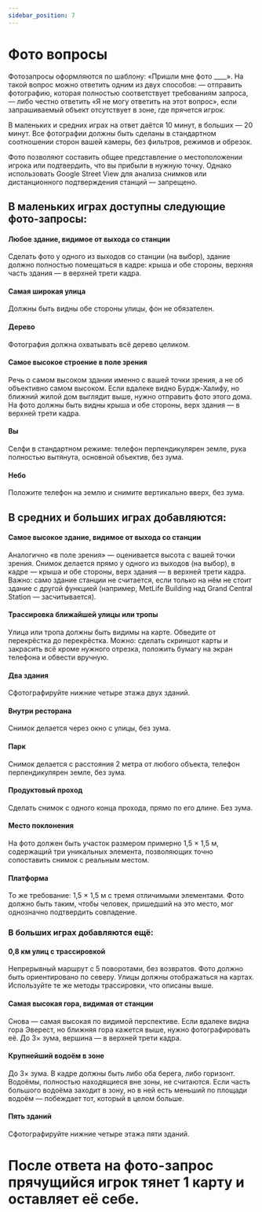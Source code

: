 ```yaml
---
sidebar_position: 7
---
```


# Фото вопросы



Фотозапросы оформляются по шаблону: «Пришли мне фото ____». На такой вопрос можно ответить одним из двух способов:
— отправить фотографию, которая полностью соответствует требованиям запроса,
— либо честно ответить «Я не могу ответить на этот вопрос», если запрашиваемый объект отсутствует в зоне, где прячется игрок.

В маленьких и средних играх на ответ даётся 10 минут, в больших — 20 минут. Все фотографии должны быть сделаны в стандартном соотношении сторон вашей камеры, без фильтров, режимов и обрезок.

Фото позволяют составить общее представление о местоположении игрока или подтвердить, что вы прибыли в нужную точку. Однако использовать Google Street View для анализа снимков или дистанционного подтверждения станций — запрещено.

## В маленьких играх доступны следующие фото-запросы:


#### Любое здание, видимое от выхода со станции
Сделать фото у одного из выходов со станции (на выбор), здание должно полностью помещаться в кадре: крыша и обе стороны, верхняя часть здания — в верхней трети кадра.

#### Самая широкая улица
Должны быть видны обе стороны улицы, фон не обязателен.

#### Дерево
Фотография должна охватывать всё дерево целиком.

#### Самое высокое строение в поле зрения
Речь о самом высоком здании именно с вашей точки зрения, а не об объективно самом высоком. Если вдалеке видно Бурдж-Халифу, но ближний жилой дом выглядит выше, нужно отправить фото этого дома.
На фото должны быть видны крыша и обе стороны, верх здания — в верхней трети кадра.

#### Вы
Селфи в стандартном режиме: телефон перпендикулярен земле, рука полностью вытянута, основной объектив, без зума.

#### Небо
Положите телефон на землю и снимите вертикально вверх, без зума.

## В средних и больших играх добавляются:


#### Самое высокое здание, видимое от выхода со станции
Аналогично «в поле зрения» — оценивается высота с вашей точки зрения. Снимок делается прямо у одного из выходов (на выбор), в кадре — крыша и обе стороны, верх здания — в верхней трети кадра.
Важно: само здание станции не считается, если только на нём не стоит здание с другой функцией (например, MetLife Building над Grand Central Station — засчитывается).

#### Трассировка ближайшей улицы или тропы
Улица или тропа должны быть видимы на карте. Обведите от перекрёстка до перекрёстка. Можно:
 сделать скриншот карты и закрасить всё кроме нужного отрезка,
 положить бумагу на экран телефона и обвести вручную.

#### Два здания
Сфотографируйте нижние четыре этажа двух зданий.

#### Внутри ресторана
Снимок делается через окно с улицы, без зума.

#### Парк
Снимок делается с расстояния 2 метра от любого объекта, телефон перпендикулярен земле, без зума.

#### Продуктовый проход
Сделать снимок с одного конца прохода, прямо по его длине. Без зума.

#### Место поклонения
На фото должен быть участок размером примерно 1,5 × 1,5 м, содержащий три уникальных элемента, позволяющих точно сопоставить снимок с реальным местом.

#### Платформа
То же требование: 1,5 × 1,5 м с тремя отличимыми элементами. Фото должно быть таким, чтобы человек, пришедший на это место, мог однозначно подтвердить совпадение.

### В больших играх добавляются ещё:
#### 0,8 км улиц с трассировкой
Непрерывный маршрут с 5 поворотами, без возвратов. Фото должно быть ориентировано по северу. Улицы должны отображаться на картах. Используйте те же методы трассировки, что описаны выше.

#### Самая высокая гора, видимая от станции
Снова — самая высокая по видимой перспективе. Если вдалеке видна гора Эверест, но ближняя гора кажется выше, нужно фотографировать её. До 3× зума, вершина — в верхней трети кадра.

#### Крупнейший водоём в зоне
До 3× зума. В кадре должны быть либо оба берега, либо горизонт. Водоёмы, полностью находящиеся вне зоны, не считаются. Если часть большого водоёма заходит в зону, но в ней есть меньший по площади водоём — побеждает тот, который в целом больше.

#### Пять зданий
Сфотографируйте нижние четыре этажа пяти зданий.

# После ответа на фото-запрос прячущийся игрок тянет 1 карту и оставляет её себе.


